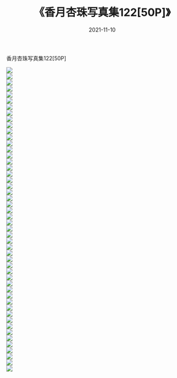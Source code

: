 ﻿---
layout: post
title:  《香月杏珠写真集122[50P]》
date:   2021-11-10
img: http://pic.660000.xyz/1:/性感/2021/香月杏珠写真集122[50P]/000.jpg
categories: [美女, 清纯, 唯美]
---

香月杏珠写真集122[50P]

  ![](http://pic.660000.xyz/1:/性感/2021/香月杏珠写真集122[50P]/001.jpg) <br> ![](http://pic.660000.xyz/1:/性感/2021/香月杏珠写真集122[50P]/002.jpg) <br> ![](http://pic.660000.xyz/1:/性感/2021/香月杏珠写真集122[50P]/003.jpg) <br> ![](http://pic.660000.xyz/1:/性感/2021/香月杏珠写真集122[50P]/004.jpg) <br> ![](http://pic.660000.xyz/1:/性感/2021/香月杏珠写真集122[50P]/005.jpg) <br> ![](http://pic.660000.xyz/1:/性感/2021/香月杏珠写真集122[50P]/006.jpg) <br> ![](http://pic.660000.xyz/1:/性感/2021/香月杏珠写真集122[50P]/007.jpg) <br> ![](http://pic.660000.xyz/1:/性感/2021/香月杏珠写真集122[50P]/008.jpg) <br> ![](http://pic.660000.xyz/1:/性感/2021/香月杏珠写真集122[50P]/009.jpg) <br> ![](http://pic.660000.xyz/1:/性感/2021/香月杏珠写真集122[50P]/010.jpg) <br> ![](http://pic.660000.xyz/1:/性感/2021/香月杏珠写真集122[50P]/011.jpg) <br> ![](http://pic.660000.xyz/1:/性感/2021/香月杏珠写真集122[50P]/012.jpg) <br> ![](http://pic.660000.xyz/1:/性感/2021/香月杏珠写真集122[50P]/013.jpg) <br> ![](http://pic.660000.xyz/1:/性感/2021/香月杏珠写真集122[50P]/014.jpg) <br> ![](http://pic.660000.xyz/1:/性感/2021/香月杏珠写真集122[50P]/015.jpg) <br> ![](http://pic.660000.xyz/1:/性感/2021/香月杏珠写真集122[50P]/016.jpg) <br> ![](http://pic.660000.xyz/1:/性感/2021/香月杏珠写真集122[50P]/017.jpg) <br> ![](http://pic.660000.xyz/1:/性感/2021/香月杏珠写真集122[50P]/018.jpg) <br> ![](http://pic.660000.xyz/1:/性感/2021/香月杏珠写真集122[50P]/019.jpg) <br> ![](http://pic.660000.xyz/1:/性感/2021/香月杏珠写真集122[50P]/020.jpg) <br> ![](http://pic.660000.xyz/1:/性感/2021/香月杏珠写真集122[50P]/021.jpg) <br> ![](http://pic.660000.xyz/1:/性感/2021/香月杏珠写真集122[50P]/022.jpg) <br> ![](http://pic.660000.xyz/1:/性感/2021/香月杏珠写真集122[50P]/023.jpg) <br> ![](http://pic.660000.xyz/1:/性感/2021/香月杏珠写真集122[50P]/024.jpg) <br> ![](http://pic.660000.xyz/1:/性感/2021/香月杏珠写真集122[50P]/025.jpg) <br> ![](http://pic.660000.xyz/1:/性感/2021/香月杏珠写真集122[50P]/026.jpg) <br> ![](http://pic.660000.xyz/1:/性感/2021/香月杏珠写真集122[50P]/027.jpg) <br> ![](http://pic.660000.xyz/1:/性感/2021/香月杏珠写真集122[50P]/028.jpg) <br> ![](http://pic.660000.xyz/1:/性感/2021/香月杏珠写真集122[50P]/029.jpg) <br> ![](http://pic.660000.xyz/1:/性感/2021/香月杏珠写真集122[50P]/030.jpg) <br> ![](http://pic.660000.xyz/1:/性感/2021/香月杏珠写真集122[50P]/031.jpg) <br> ![](http://pic.660000.xyz/1:/性感/2021/香月杏珠写真集122[50P]/032.jpg) <br> ![](http://pic.660000.xyz/1:/性感/2021/香月杏珠写真集122[50P]/033.jpg) <br> ![](http://pic.660000.xyz/1:/性感/2021/香月杏珠写真集122[50P]/034.jpg) <br> ![](http://pic.660000.xyz/1:/性感/2021/香月杏珠写真集122[50P]/035.jpg) <br> ![](http://pic.660000.xyz/1:/性感/2021/香月杏珠写真集122[50P]/036.jpg) <br> ![](http://pic.660000.xyz/1:/性感/2021/香月杏珠写真集122[50P]/037.jpg) <br> ![](http://pic.660000.xyz/1:/性感/2021/香月杏珠写真集122[50P]/038.jpg) <br> ![](http://pic.660000.xyz/1:/性感/2021/香月杏珠写真集122[50P]/039.jpg) <br> ![](http://pic.660000.xyz/1:/性感/2021/香月杏珠写真集122[50P]/040.jpg) <br> ![](http://pic.660000.xyz/1:/性感/2021/香月杏珠写真集122[50P]/041.jpg) <br> ![](http://pic.660000.xyz/1:/性感/2021/香月杏珠写真集122[50P]/042.jpg) <br> ![](http://pic.660000.xyz/1:/性感/2021/香月杏珠写真集122[50P]/043.jpg) <br> ![](http://pic.660000.xyz/1:/性感/2021/香月杏珠写真集122[50P]/044.jpg) <br> ![](http://pic.660000.xyz/1:/性感/2021/香月杏珠写真集122[50P]/045.jpg) <br> ![](http://pic.660000.xyz/1:/性感/2021/香月杏珠写真集122[50P]/046.jpg) <br> ![](http://pic.660000.xyz/1:/性感/2021/香月杏珠写真集122[50P]/047.jpg) <br> ![](http://pic.660000.xyz/1:/性感/2021/香月杏珠写真集122[50P]/048.jpg) <br> ![](http://pic.660000.xyz/1:/性感/2021/香月杏珠写真集122[50P]/049.jpg) <br> ![](http://pic.660000.xyz/1:/性感/2021/香月杏珠写真集122[50P]/050.jpg) <br>
